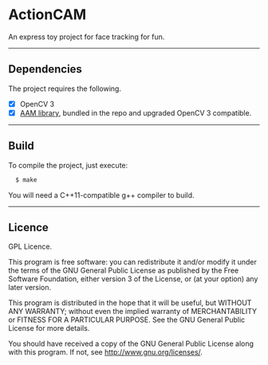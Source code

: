 # ActionCAM

An express toy project for face tracking for fun.

---

## Dependencies

The project requires the following.

- [x] OpenCV 3
- [x] [AAM library](https://github.com/derfred/asmlib-opencv), bundled in the repo and upgraded OpenCV 3 compatible.

---

## Build

To compile the project, just execute:

```bash
  $ make
```

You will need a C++11-compatible g++ compiler to build.

---

## Licence

GPL Licence.

This program is free software: you can redistribute it and/or modify
it under the terms of the GNU General Public License as published by
the Free Software Foundation, either version 3 of the License, or
(at your option) any later version.

This program is distributed in the hope that it will be useful,
but WITHOUT ANY WARRANTY; without even the implied warranty of
MERCHANTABILITY or FITNESS FOR A PARTICULAR PURPOSE.  See the
GNU General Public License for more details.

You should have received a copy of the GNU General Public License
along with this program.  If not, see <http://www.gnu.org/licenses/>.